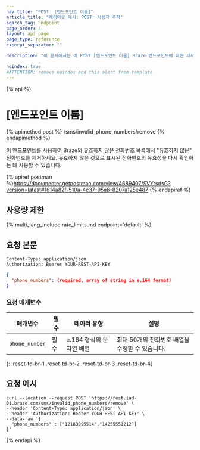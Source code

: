 ```yaml
---
nav_title: "POST: [엔드포인트 이름]"
article_title: "레이아웃 예시: POST: 사용자 추적"
search_tag: Endpoint
page_order: 4
layout: api_page
page_type: reference
excerpt_separator: ""

description: "이 문서에서는 이 POST [엔드포인트 이름] Braze 엔드포인트에 대한 자세한 내용과 사용법을 설명합니다."

noindex: true
#ATTENTION: remove noindex and this alert from template
---
```

{% api %}
# [엔드포인트 이름]

{% apimethod post %}
/sms/invalid_phone_numbers/remove
{% endapimethod %}

<!--
This is the description of the endpoint. API descriptions usually start with "Use this endpoint to..."-->
이 엔드포인트를 사용하여 Braze의 유효하지 않은 전화번호 목록에서 "유효하지 않은" 전화번호를 제거하세요. 유효하지 않은 것으로 표시된 전화번호의 유효성을 다시 확인하는 데 사용할 수 있습니다.

<!-- Your postman link. Once you have published the endpoint to postman, you will be able get a direct link to the information in the postman docs to share here-->
{% apiref postman %}https://documenter.getpostman.com/view/4689407/SVYrsdsG?version=latest#1614a82f-510a-4c37-95a6-8207a125e487 {% endapiref %}

## 사용량 제한

<!-- The rate limit of the endpoint. This pulls from /includes/rate_limits/ and displays specific endpoint limits based on the endpoint provided -->
{% multi_lang_include rate_limits.md endpoint='default' %}

## 요청 본문

<!--This is where you can give more information about your endpoint request body. -->

```
Content-Type: application/json
Authorization: Bearer YOUR-REST-API-KEY
```

```json
{
  "phone_numbers": (required, array of string in e.164 format)
}
```

### 요청 매개변수

<!--This is a place for you to describe additional details for the parameters in the request body.-->

| 매개변수 | 필수 | 데이터 유형 | 설명 |
| ----------|-----------| ---------|------ |
| `phone_number` | 필수 | e.164 형식의 문자열 배열 | 최대 50개의 전화번호 배열을 수정할 수 있습니다. |
{: .reset-td-br-1 .reset-td-br-2 .reset-td-br-3  .reset-td-br-4}

## 요청 예시

<!--The following example demonstrates a request that will remove specific SMS numbers from Braze's invalid phone number list via the API:-->

```
curl --location --request POST 'https://rest.iad-01.braze.com/sms/invalid_phone_numbers/remove' \
--header 'Content-Type: application/json' \
--header 'Authorization: Bearer YOUR-REST-API-KEY' \
--data-raw '{
  "phone_numbers" : ["12183095514","14255551212"]
}'
```
{% endapi %}
